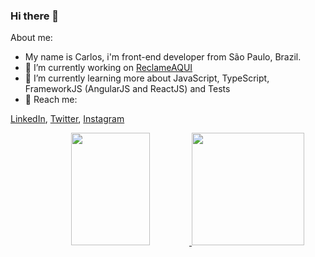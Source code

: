 ### Hi there 👋



About me:
- My name is Carlos, i'm front-end developer from São Paulo, Brazil.
- 🔭 I’m currently working on [ReclameAQUI](https://www.reclameaqui.com.br/)
- 🌱 I’m currently learning more about JavaScript, TypeScript, FrameworkJS (AngularJS and ReactJS) and Tests
- 💬 Reach me:

[LinkedIn](https://www.linkedin.com/in/carlos-eduardo-2a2804105/), [Twitter](https://twitter.com/cewaldow), [Instagram](https://www.instagram.com/cwaldow/)

<div align="center">
  <a href="https://github.com/cpwaldow/">
    <img height="180em" width="50%" src="https://github-readme-stats.vercel.app/api?username=cpwaldow&show_icons=true&theme=dracula" />
    <img height="180em" src="https://github-readme-stats.vercel.app/api/top-langs/?username=cpwaldow&layout=compact" />
  </a>
</div>
